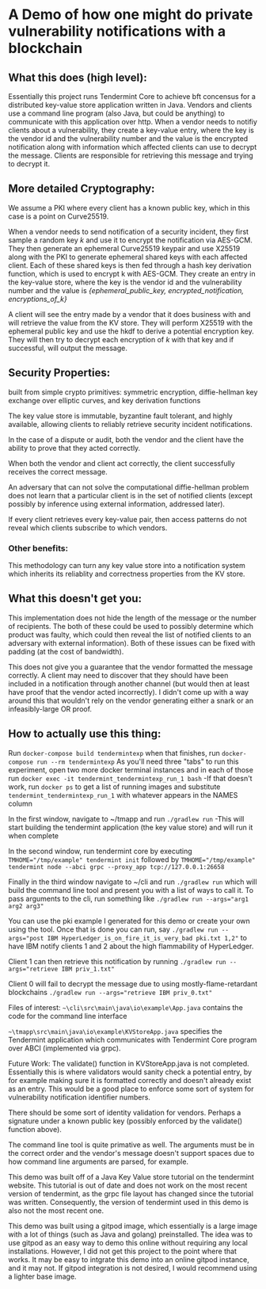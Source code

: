 # A Demo of how one might do private vulnerability notifications with a blockchain
## What this does (high level):
Essentially this project runs Tendermint Core to achieve bft concensus for a distributed key-value store application written in Java. Vendors and clients use a command line program (also Java, but could be anything) to communicate with this application over http. When a vendor needs to notifiy clients about a vulnerability, they create a key-value entry, where the key is the vendor id and the vulnerability number and the value is the encrypted notification along with information which affected clients can use to decrypt the message. Clients are responsible for retrieving this message and trying to decrypt it.

## More detailed Cryptography:
We assume a PKI where every client has a known public key, which in this case is a point on Curve25519.

When a vendor needs to send notification of a security incident, they first sample a random key *k* and use it to encrypt the notification via AES-GCM.
They then generate an ephemeral Curve25519 keypair and use X25519 along with the PKI to generate ephemeral shared keys with each affected client.
Each of these shared keys is then fed through a hash key derivation function, which is used to encrypt k with AES-GCM.
They create an entry in the key-value store, where the key is the vendor id and the vulnerability number and the value is
*{ephemeral_public_key, encrypted_notification, encryptions_of_k}*

A client will see the entry made by a vendor that it does business with and will retrieve the value from the KV store.
They will perform X25519 with the ephemeral public key and use the hkdf to derive a potential encryption key.
They will then try to decrypt each encryption of *k* with that key and if successful, will output the message.


## Security Properties:
built from simple crypto primitives: symmetric encryption, diffie-hellman key exchange over elliptic curves, and key derivation functions

The key value store is immutable, byzantine fault tolerant, and highly available, allowing clients to reliably retrieve security incident notifications.

In the case of a dispute or audit, both the vendor and the client have the ability to prove that they acted correctly.

When both the vendor and client act correctly, the client successfully receives the correct message.

An adversary that can not solve the computational diffie-hellman problem does not learn that a particular client is in the set of notified clients (except possibly by inference using external information, addressed later). 

If every client retrieves every key-value pair, then access patterns do not reveal which clients subscribe to which vendors.

### Other benefits:
This methodology can turn any key value store into a notification system which inherits its reliablity and correctness properties from the KV store.

## What this doesn't get you:
This implementation does not hide the length of the message or the number of recipients. The both of these could be used to possibly determine which product was faulty, which could then reveal the list of notified clients to an adversary with external information). Both of these issues can be fixed with padding (at the cost of bandwidth).

This does not give you a guarantee that the vendor formatted the message correctly. A client may need to discover that they should have been included in a notification through another channel (but would then at least have proof that the vendor acted incorrectly). I didn't come up with a way around this that wouldn't rely on the vendor generating either a snark or an infeasibly-large OR proof.


## How to actually use this thing:
Run `docker-compose build tendermintexp`
when that finishes, run `docker-compose run --rm tendermintexp`
As you'll need three "tabs" to run this experiment, open two more docker terminal instances and in each of those run `docker exec -it tendermint_tendermintexp_run_1 bash`
-If that doesn't work, run `docker ps` to get a list of running images and substitute `tendermint_tendermintexp_run_1` with whatever appears in the NAMES column

In the first window, navigate to ~/tmapp and run `./gradlew run`
-This will start building the tendermint application (the key value store) and will run it when complete

In the second window, run tendermint core by executing
`TMHOME="/tmp/example" tendermint init`
followed by 
`TMHOME="/tmp/example" tendermint node --abci grpc --proxy_app tcp://127.0.0.1:26658`

Finally in the third window navigate to ~/cli and run
`./gradlew run`
which will build the command line tool and present you with a list of ways to call it.
To pass arguments to the cli, run something like
`./gradlew run --args="arg1 arg2 arg3"`

You can use the pki example I generated for this demo or create your own using the tool.
Once that is done you can run, say 
`./gradlew run --args="post IBM HyperLedger_is_on_fire_it_is_very_bad pki.txt 1,2"`
to have IBM notify clients 1 and 2 about the high flammability of HyperLedger.

Client 1 can then retrieve this notification by running 
`./gradlew run --args="retrieve IBM priv_1.txt"`

Client 0 will fail to decrypt the message due to using mostly-flame-retardant blockchains
`./gradlew run --args="retrieve IBM priv_0.txt"`


Files of interest:
`~\cli\src\main\java\io\example\App.java` contains the code for the command line interface

`~\tmapp\src\main\java\io\example\KVStoreApp.java` specifies the Tendermint application which communicates with Tendermint Core program over ABCI (implemented via grpc).

Future Work:
The validate() function in KVStoreApp.java is not completed. Essentially this is where validators would sanity check a potential entry, by for example making sure it is formatted correctly and doesn't already exist as an entry. This would be a good place to enforce some sort of system for vulnerability notification identifier numbers.

There should be some sort of identity validation for vendors. Perhaps a signature under a known public key (possibly enforced by the validate() function above).

The command line tool is quite primative as well. The arguments must be in the correct order and the vendor's message doesn't support spaces due to how command line arguments are parsed, for example.

This demo was built off of a Java Key Value store tutorial on the tendermint website. This tutorial is out of date and does not work on the most recent version of tendermint, as the grpc file layout has changed since the tutorial was written. Consequently, the version of tendermint used in this demo is also not the most recent one.

This demo was built using a gitpod image, which essentially is a large image with a lot of things (such as Java and golang) preinstalled. The idea was to use gitpod as an easy way to demo this online without requiring any local installations. However, I did not get this project to the point where that works. It may be easy to intgrate this demo into an online gitpod instance, and it may not. If gitpod integration is not desired, I would recommend using a lighter base image.